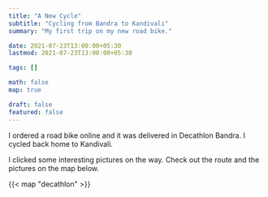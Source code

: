 ```yaml
---
title: "A New Cycle"
subtitle: "Cycling from Bandra to Kandivali"
summary: "My first trip on my new road bike."

date: 2021-07-23T13:00:00+05:30
lastmod: 2021-07-23T13:00:00+05:30

tags: []

math: false
map: true

draft: false
featured: false
---
```


I ordered a road bike online and it was delivered in Decathlon Bandra. I cycled back home to Kandivali. 

I clicked some interesting pictures on the way. Check out the route and the pictures on the map below. 

{{< map "decathlon" >}}